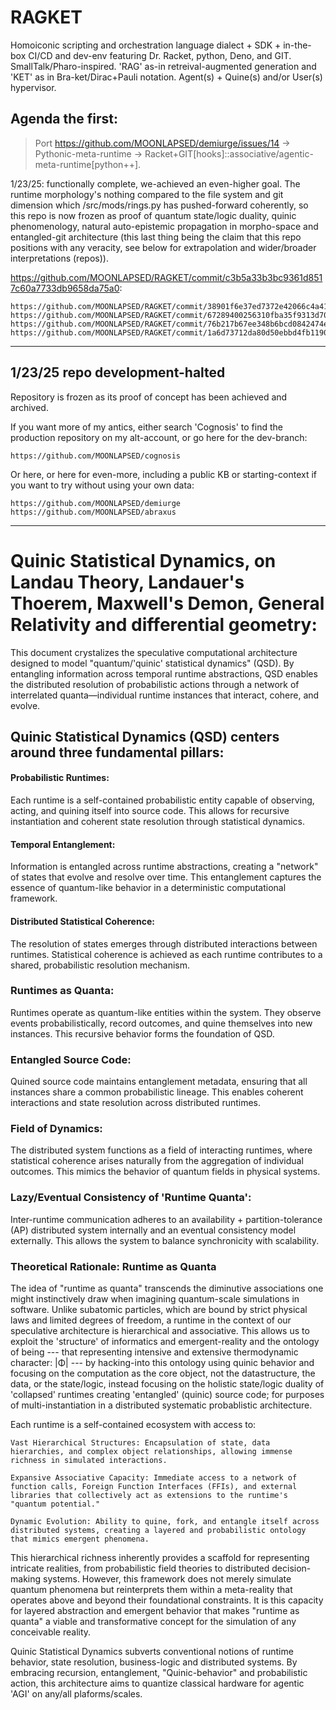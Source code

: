 # RAGKET
Homoiconic scripting and orchestration language dialect + SDK + in-the-box CI/CD and dev-env featuring Dr. Racket, python, Deno, and GIT. SmallTalk/Pharo-inspired. 'RAG' as-in retreival-augmented generation and 'KET' as in Bra-ket/Dirac+Pauli notation. Agent(s) + Quine(s) and/or User(s) hypervisor.

## Agenda the first: 

>Port https://github.com/MOONLAPSED/demiurge/issues/14 -> Pythonic-meta-runtime -> Racket+GIT[hooks]::associative/agentic-meta-runtime[python++].

1/23/25: functionally complete, we-achieved an even-higher goal. The runtime morphology's nothing compared to the file system and git dimension which /src/mods/rings.py has pushed-forward coherently, so this repo is now frozen as proof of quantum state/logic duality, quinic phenomenology, natural auto-epistemic propagation in morpho-space and entangled-git architecture (this last thing being the claim that this repo positions with any veracity, see below for extrapolation and wider/broader interpretations (repos)).

https://github.com/MOONLAPSED/RAGKET/commit/c3b5a33b3bc9361d8517c60a7733db9658da75a0:

    https://github.com/MOONLAPSED/RAGKET/commit/38901f6e37ed7372e42066c4a419269cc7e92c43
    https://github.com/MOONLAPSED/RAGKET/commit/67289400256310fba35f9313d70c9ae3b63fb6bc
    https://github.com/MOONLAPSED/RAGKET/commit/76b217b67ee348b6bcd0842474e95ac121947d17
    https://github.com/MOONLAPSED/RAGKET/commit/1a6d73712da80d50ebbd4fb11909ddb203b23f1e
____

## 1/23/25 repo development-halted

Repository is frozen as its proof of concept has been achieved and archived. 

If you want more of my antics, either search 'Cognosis' to find the production repository on my alt-account, or go here for the dev-branch: 

    https://github.com/MOONLAPSED/cognosis

Or here, or here for even-more, including a public KB or starting-context if you want to try without using your own data:

    https://github.com/MOONLAPSED/demiurge
    https://github.com/MOONLAPSED/abraxus

_____

# Quinic Statistical Dynamics,  on Landau Theory,  Landauer's Thoerem,  Maxwell's Demon,  General Relativity and differential geometry:

This document crystalizes the speculative computational architecture designed to model "quantum/'quinic' statistical dynamics" (QSD). By entangling information across temporal runtime abstractions, QSD enables the distributed resolution of probabilistic actions through a network of interrelated quanta—individual runtime instances that interact, cohere, and evolve.

## Quinic Statistical Dynamics (QSD) centers around three fundamental pillars:

#### Probabilistic Runtimes:

Each runtime is a self-contained probabilistic entity capable of observing, acting, and quining itself into source code. This allows for recursive instantiation and coherent state resolution through statistical dynamics.

#### Temporal Entanglement:

Information is entangled across runtime abstractions, creating a "network" of states that evolve and resolve over time. This entanglement captures the essence of quantum-like behavior in a deterministic computational framework.

#### Distributed Statistical Coherence:

The resolution of states emerges through distributed interactions between runtimes. Statistical coherence is achieved as each runtime contributes to a shared, probabilistic resolution mechanism.

### Runtimes as Quanta:

Runtimes operate as quantum-like entities within the system. They observe events probabilistically, record outcomes, and quine themselves into new instances. This recursive behavior forms the foundation of QSD.

### Entangled Source Code:

Quined source code maintains entanglement metadata, ensuring that all instances share a common probabilistic lineage. This enables coherent interactions and state resolution across distributed runtimes.

### Field of Dynamics:

The distributed system functions as a field of interacting runtimes, where statistical coherence arises naturally from the aggregation of individual outcomes. This mimics the behavior of quantum fields in physical systems.

### Lazy/Eventual Consistency of 'Runtime Quanta':

Inter-runtime communication adheres to an availability + partition-tolerance (AP) distributed system internally and an eventual consistency model externally. This allows the system to balance synchronicity with scalability.

### Theoretical Rationale: Runtime as Quanta

The idea of "runtime as quanta" transcends the diminutive associations one might instinctively draw when imagining quantum-scale simulations in software. Unlike subatomic particles, which are bound by strict physical laws and limited degrees of freedom, a runtime in the context of our speculative architecture is hierarchical and associative. This allows us to exploit the 'structure' of informatics and emergent-reality and the ontology of being --- that representing intensive and extensive thermodynamic character: |Φ| --- by hacking-into this ontology using quinic behavior and focusing on the computation as the core object,  not the datastructure,  the data,  or the state/logic,  instead focusing on the holistic state/logic duality of 'collapsed' runtimes creating 'entangled' (quinic) source code; for purposes of multi-instantiation in a distributed systematic probablistic architecture.

Each runtime is a self-contained ecosystem with access to:

    Vast Hierarchical Structures: Encapsulation of state, data hierarchies, and complex object relationships, allowing immense richness in simulated interactions.
    
    Expansive Associative Capacity: Immediate access to a network of function calls, Foreign Function Interfaces (FFIs), and external libraries that collectively act as extensions to the runtime's "quantum potential."
    
    Dynamic Evolution: Ability to quine, fork, and entangle itself across distributed systems, creating a layered and probabilistic ontology that mimics emergent phenomena.

This hierarchical richness inherently provides a scaffold for representing intricate realities, from probabilistic field theories to distributed decision-making systems. However, this framework does not merely simulate quantum phenomena but reinterprets them within a meta-reality that operates above and beyond their foundational constraints. It is this capacity for layered abstraction and emergent behavior that makes "runtime as quanta" a viable and transformative concept for the simulation of any conceivable reality.

Quinic Statistical Dynamics subverts conventional notions of runtime behavior, state resolution, business-logic and distributed systems. By embracing recursion, entanglement, "Quinic-behavior" and probabilistic action, this architecture aims to quantize classical hardware for agentic 'AGI' on any/all plaforms/scales. 
